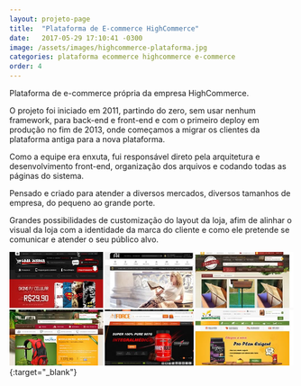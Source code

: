 ```yaml
---
layout: projeto-page
title:  "Plataforma de E-commerce HighCommerce"
date:   2017-05-29 17:10:41 -0300
image: /assets/images/highcommerce-plataforma.jpg
categories: plataforma ecommerce highcommerce e-commerce
order: 4
---
```


Plataforma de e-commerce própria da empresa HighCommerce. 

O projeto foi iniciado em 2011, partindo do zero, sem usar nenhum framework, para back-end e front-end e com o primeiro deploy em produção no fim de 2013, onde começamos a migrar os clientes da plataforma antiga para a nova plataforma.

Como a equipe era enxuta, fui responsável direto pela arquitetura e desenvolvimento front-end, organização dos arquivos e codando todas as páginas do sistema.

Pensado e criado para atender a diversos mercados, diversos tamanhos de empresa, do pequeno ao grande porte.

Grandes possibilidades de customização do layout da loja, afim de alinhar o visual da loja com a identidade da marca do cliente e como ele pretende se comunicar e atender o seu público alvo.

[![Plataforma HighCommerce](/assets/images/highcommerce-plataforma.jpg)](http://www.highcommerce.com.br/){:target="_blank"} 